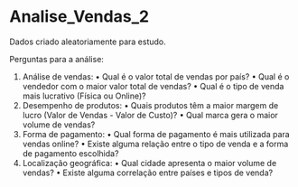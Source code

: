 # Analise_Vendas_2
Dados criado aleatoriamente para estudo. 

Perguntas para a análise:
1. Análise de vendas:
• Qual é o valor total de vendas por país?
• Qual é o vendedor com o maior valor total de vendas?
• Qual é o tipo de venda mais lucrativo (Física ou Online)?
2. Desempenho de produtos:
• Quais produtos têm a maior margem de lucro (Valor de Vendas - Valor de Custo)?
• Qual marca gera o maior volume de vendas?
3. Forma de pagamento:
• Qual forma de pagamento é mais utilizada para vendas online?
• Existe alguma relação entre o tipo de venda e a forma de pagamento escolhida?
4. Localização geográfica:
• Qual cidade apresenta o maior volume de vendas?
• Existe alguma correlação entre países e tipos de venda?
